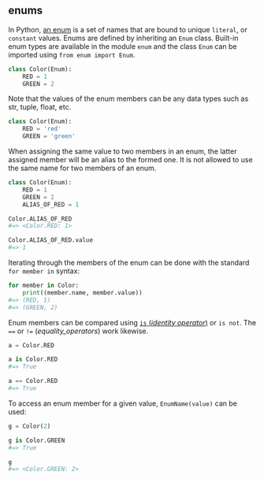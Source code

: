 ## enums

In Python, [an enum](https://docs.python.org/3/library/enum.html) is a set of names that are bound to unique `literal`, or `constant` values. Enums are defined by inheriting an `Enum` class. Built-in enum types are available in the module `enum` and the class `Enum` can be imported using `from enum import Enum`.

```python
class Color(Enum):
    RED = 1
    GREEN = 2
```

Note that the values of the enum members can be any data types such as str, tuple, float, etc.

```python
class Color(Enum):
    RED = 'red'
    GREEN = 'green'
```

When assigning the same value to two members in an enum, the latter assigned member will be an alias to the formed one. It is not allowed to use the same name for two members of an enum.

```python
class Color(Enum):
    RED = 1
    GREEN = 2
    ALIAS_OF_RED = 1

Color.ALIAS_OF_RED
#=> <Color.RED: 1>

Color.ALIAS_OF_RED.value
#=> 1
```

Iterating through the members of the enum can be done with the standard `for member in` syntax:

```python
for member in Color:
    print((member.name, member.value))
#=> (RED, 1)
#=> (GREEN, 2)
```

Enum members can be compared using [`is` (_identity operator_)](https://www.w3schools.com/python/ref_keyword_is.asp) or `is not`. The `==` or `!=` (_equality_operators_) work likewise.

```python
a = Color.RED

a is Color.RED
#=> True

a == Color.RED
#=> True
```

To access an enum member for a given value, `EnumName(value)` can be used:

```python
g = Color(2)

g is Color.GREEN
#=> True

g
#=> <Color.GREEN: 2>
```
